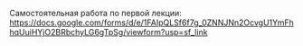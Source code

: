 Самостоятельная работа по первой лекции:
https://docs.google.com/forms/d/e/1FAIpQLSf6f7g_0ZNNJNn2OcvgU1YmFhhqUuiHYjO2BRbchyLG6gTpSg/viewform?usp=sf_link
